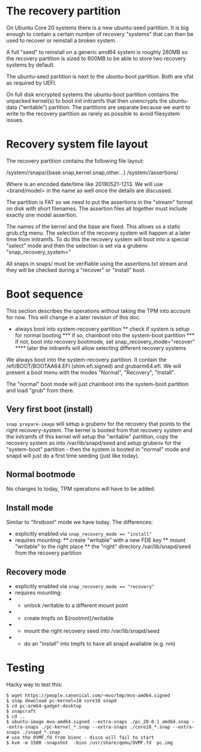 # The recovery partition

On Ubuntu Core 20 systems there is a new ubuntu-seed partition. It
is big enough to contain a certain number of recovery "systems" that
can then be used to recover or reinstall a broken system.

A full "seed" to reinstall on a generic amd64 system is roughly 280MB
so the recovery partition is sized to 600MB to be able to store two
recovery systems by default.

The ubuntu-seed partition is next to the ubuntu-boot partition. Both
are vfat as required by UEFI.

On full disk encrypted systems the ubuntu-boot partition contains the
unpacked kernel(s) to boot init initramfs that then unencrypts the
ubuntu-data ("writable") partition. The partitions are separate
because we want to write to the recovery partition as rarely as
possible to avoid filesystem issues.

# Recovery system file layout

The recovery partition contains the following file layout:

/system/<name>/snaps/{base.snap,kernel.snap,other...}
/system/<name>/assertions/<short-name>

Where <name> is an encoded date/time like 20190521-1213. We will
use <brand/model> in the name as well once the details are discussed.

The partition is FAT so we need to put the assertions in the "stream"
format on disk with short filenames. The assertion files all together
must include exactly one model assertion.

The names of the kernel and the base are fixed. This allows
us a static grub.cfg menu. The selection of the recovery system will
happen at a later time from initramfs. To do this the recovery system
will boot into a special "select" mode and then the selection is set
via a grubenv "snap_recovery_system="

All snaps in snaps/ must be verifiable using the assertions.txt
stream and they will be checked during a "recover" or "install"
boot.

# Boot sequence

This section describes the operations without taking the TPM into
account for now. This will change in a later revision of this doc.

* always boot into system-recovery partition
** check if system is setup for normal booting
*** if so, chainboot into the system-boot partition
*** if not, boot into recovery bootmode, set snap_recovery_mode="recover"
**** later the initramfs will allow selecting different recovery systems

We always boot into the system-recovery partition. It contain the
/efi/BOOT/BOOTAA64.EFI (shim.efi.signed) and grubarm64.efi. We will
present a boot menu with the modes "Normal", "Recovery", "Install".

The "normal" boot mode will just chainboot into the system-boot
partition and load "grub" from there.

## Very first boot (install)

`snap prepare-image` will setup a grubenv for the recovery that points
to the right recovery-system. The kernel is booted from that recovery
system and the initramfs of this kernel will setup the "writable"
partition, copy the recovery system as into /var/lib/snapd/seed and
setup grubenv for the "system-boot" partition - then the system is
booted in "normal" mode and snapd will just do a first time seeding
(just like today).


## Normal bootmode

No changes to today, TPM operations will have to be added.

## Install mode

Similar to "firstboot" mode we have today. The differences:
* explicitly enabled via `snap_recovery_mode == "install"`
* requires mounting:
** create "writable" with a new FDE key
** mount "writable" to the right place
** the "right" directory /var/lib/snapd/seed from the recovery partition


## Recovery mode

* explicitly enabled via `snap_recovery_mode == "recovery"`
* requires mounting:
* * unlock /writable to a different mount point
* * create tmpfs on ${rootmnt}/writable
* * mount the right recovery seed into /var/lib/snapd/seed
* * do an "install" into tmpfs to have all snapd available (e.g. nm)


# Testing

Hacky way to test this:
```
$ wget https://people.canonical.com/~mvo/tmp/mvo-amd64.signed
$ snap download pc-kernel=18 core18 snapd
$ cd pc-arm64-gadget-desktop
$ snapcraft
$ cd ..
$ ubuntu-image mvo-amd64.signed --extra-snaps ./pc_20-0.1_amd64.snap --extra-snaps ./pc-kernel_*.snap --extra-snaps ./core18_*.snap --extra-snaps ./snapd_*.snap
# use the OVMF.fd from bionc - disco will fail to start
$ kvm -m 1500 -snapshot  -bios /usr/share/qemu/OVMF.fd  pc.img 
```
